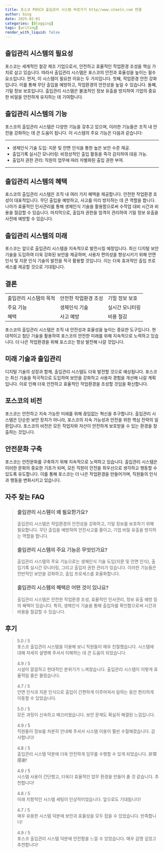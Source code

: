 ```yaml
---
title: 포스코 POSCO 출입관리 시스템 바로가기 http//www.steeln.com 연결
author: bing
date: 2025-02-01
categories: [Blogging]
tags: [writing]
render_with_liquid: false
---
```



<h2 id='출입관리 시스템의 필요성'>출입관리 시스템의 필요성</h2>

<p>포스코는 세계적인 철강 제조 기업으로서, 안전하고 효율적인 작업환경 조성을 핵심 가치로 삼고 있습니다. 따라서 출입관리 시스템은 포스코의 안전과 효율성을 높이는 필수 요소입니다. 먼저, 이 시스템이 필요한 이유는 두 가지입니다. 첫째, 작업환경 안전 강화입니다. 이를 통해 무단 출입을 예방하고, 작업환경의 안전성을 높일 수 있습니다. 둘째, 기밀 정보 보호입니다. 출입관리 시스템은 불法적인 정보 유출을 방지하여 기업의 중요한 비밀을 안전하게 유지하는 데 기여합니다.</p>

<h2 id='출입관리 시스템의 기능'>출입관리 시스템의 기능</h2>

<p>포스코의 출입관리 시스템은 다양한 기능을 갖추고 있으며, 이러한 기능들은 조직 내 안전을 강화하는 데 큰 도움이 됩니다. 이 시스템의 주요 기능은 다음과 같습니다:</p>

<hr />

<ul>
    <li>생체인식 기술 도입: 지문 및 안면 인식을 통한 높은 보안 수준 제공.</li>
    <li>출입기록 실시간 모니터링: 비정상적인 출입 활동을 즉각 감지하여 대응 가능.</li>
    <li>출입자 권한 관리: 직원의 업무에 따라 차별화된 출입 권한 부여.</li>
</ul>

<hr />

<h2 id='출입관리 시스템의 혜택'>출입관리 시스템의 혜택</h2>

<p>포스코의 출입관리 시스템은 조직 내 여러 가지 혜택을 제공합니다. 안전한 작업환경 조성이 대표적입니다. 무단 출입을 예방하고, 사고를 미리 방지하는 데 큰 역할을 합니다. 나아가 효율적인 인사관리를 통해 생체인식 기술을 활용함으로써 수작업 대비 시간과 비용을 절감할 수 있습니다. 마지막으로, 출입자 권한을 엄격히 관리하여 기밀 정보 유출을 사전에 예방할 수 있습니다.</p>

<h2 id='출입관리 시스템의 미래'>출입관리 시스템의 미래</h2>

<p>포스코는 앞으로 출입관리 시스템을 지속적으로 발전시킬 예정입니다. 최신 디지털 보안 기술을 도입하여 더욱 강화된 보안을 제공하며, 사용자 편의성을 향상시키기 위해 안면 인식 및 지문 인식 기술의 발전을 적극 활용할 것입니다. 이는 더욱 효과적인 출입 프로세스를 제공할 것으로 기대됩니다.</p>

<h2 id='결론'>결론</h2>

<table>
    <tr>
        <td>출입관리 시스템의 목적</td>
        <td>안전한 작업환경 조성</td>
        <td>기밀 정보 보호</td>
    </tr>
    <tr>
        <td>주요 기능</td>
        <td>생체인식 기술</td>
        <td>실시간 모니터링</td>
    </tr>
    <tr>
        <td>혜택</td>
        <td>사고 예방</td>
        <td>비용 절감</td>
    </tr>
</table>

<p>포스코의 출입관리 시스템은 조직 내 안전성과 효율성을 높이는 중요한 도구입니다. 현대적이고 첨단 기술을 활용하여 포스코의 안전한 미래를 위해 지속적으로 노력하고 있습니다. 더 나은 작업환경을 위해 포스코는 항상 발전해 나갈 것입니다.</p>

<h2 id='미래 기술과 출입관리'>미래 기술과 출입관리</h2>

<p>디지털 기술의 성장과 함께, 출입관리 시스템도 더욱 발전할 것으로 예상됩니다. 포스코는 최신 기술을 적극적으로 도입하여 보안을 강화하고 사용자 경험을 개선해 나갈 계획입니다. 이로 인해 더욱 안전하고 효율적인 작업환경을 조성할 것임을 확신합니다.</p>

<h2 id='포스코의 비전'>포스코의 비전</h2>

<p>포스코는 안전하고 지속 가능한 미래를 위해 끊임없는 혁신을 추구합니다. 출입관리 시스템은 단순한 보안 장치가 아니라, 포스코의 지속 가능성과 안전을 위한 핵심 전략의 일환입니다. 포스코의 비전은 모든 작업자와 자산이 안전하게 보호받을 수 있는 환경을 창출하는 것입니다.</p>

<h2 id='안전문화 구축'>안전문화 구축</h2>

<p>포스코는 안전문화를 구축하기 위해 지속적으로 노력하고 있습니다. 출입관리 시스템은 이러한 문화의 중요한 기초가 되며, 모든 직원이 안전을 최우선으로 생각하고 행동할 수 있도록 유도합니다. 이를 통해 포스코는 더 나은 작업환경을 만들어가며, 직원들의 인식과 행동을 변화시키고 있습니다.</p>


<h2 id='자주_찾는_FAQ'>자주 찾는 FAQ</h2>
<div itemscope="" itemtype="https://schema.org/FAQPage"> 
<blockquote> 
<div itemscope="" itemprop="mainEntity" itemtype="https://schema.org/Question"> 
<h3 itemprop="name">출입관리 시스템이 왜 필요한가요?</h3> 
<div itemscope="" itemprop="acceptedAnswer" itemtype="https://schema.org/Answer"> 
<span itemprop="text"> 
<p>출입관리 시스템은 작업환경의 안전성을 강화하고, 기밀 정보를 보호하기 위해 필요합니다. 무단 출입을 예방하여 안전사고를 줄이고, 기업 비밀 유출을 방지하는 역할을 합니다.</p> 
</span> 
</div> 
</div> 

<div itemscope="" itemprop="mainEntity" itemtype="https://schema.org/Question"> 
<h3 itemprop="name">출입관리 시스템의 주요 기능은 무엇인가요?</h3> 
<div itemscope="" itemprop="acceptedAnswer" itemtype="https://schema.org/Answer"> 
<span itemprop="text"> 
<p>출입관리 시스템의 주요 기능으로는 생체인식 기술 도입(지문 및 안면 인식), 출입기록 실시간 모니터링, 그리고 출입자 권한 관리가 있습니다. 이러한 기능들은 전반적인 보안을 강화하고, 출입 프로세스를 효율화합니다.</p> 
</span> 
</div> 
</div> 

<div itemscope="" itemprop="mainEntity" itemtype="https://schema.org/Question"> 
<h3 itemprop="name">출입관리 시스템의 혜택은 어떤 것이 있나요?</h3> 
<div itemscope="" itemprop="acceptedAnswer" itemtype="https://schema.org/Answer"> 
<span itemprop="text"> 
<p>출입관리 시스템은 안전한 작업환경 조성, 효율적인 인사관리, 정보 유출 예방 등의 혜택이 있습니다. 특히, 생체인식 기술을 통해 출입자를 확인함으로써 시간과 비용을 절감할 수 있습니다.</p> 
</span> 
</div> 
</div> 
</blockquote> 
</div>
<h2 id='후기'>후기</h2>
<div itemscope itemtype="https://schema.org/Product">
  <blockquote>
  <div itemprop="review" itemscope itemtype="https://schema.org/Review">
      <div itemprop="reviewRating" itemscope itemtype="https://schema.org/Rating"> <span itemprop="ratingValue">5.0</span> / <span itemprop="bestRating">5</span> </div>
      <span itemprop="reviewBody">포스코 출입관리 시스템을 이용해 보니 직원들이 매우 친절했습니다. 시스템에 대해 자세히 설명해 주셔서 이해하는 데 큰 도움이 되었습니다.</span>
  </div>
  <br>
  <div itemprop="review" itemscope itemtype="https://schema.org/Review">
      <div itemprop="reviewRating" itemscope itemtype="https://schema.org/Rating"> <span itemprop="ratingValue">4.9</span> / <span itemprop="bestRating">5</span> </div>
      <span itemprop="reviewBody">시설이 깔끔하고 현대적인 분위기가 느껴졌습니다. 출입관리 시스템이 이렇게 효율적일 줄은 몰랐습니다.</span>
  </div>
  <br>
  <div itemprop="review" itemscope itemtype="https://schema.org/Review">
      <div itemprop="reviewRating" itemscope itemtype="https://schema.org/Rating"> <span itemprop="ratingValue">4.7</span> / <span itemprop="bestRating">5</span> </div>
      <span itemprop="reviewBody">안면 인식과 지문 인식으로 출입이 간편하게 이루어져서 일하는 동안 편리하게 이동할 수 있었습니다.</span>
  </div>
  <br>
  <div itemprop="review" itemscope itemtype="https://schema.org/Review">
      <div itemprop="reviewRating" itemscope itemtype="https://schema.org/Rating"> <span itemprop="ratingValue">5.0</span> / <span itemprop="bestRating">5</span> </div>
      <span itemprop="reviewBody">모든 과정이 신속하고 매끄러웠습니다. 보안 문제도 확실히 해결된 느낌입니다.</span>
  </div>
  <br>
  <div itemprop="review" itemscope itemtype="https://schema.org/Review">
      <div itemprop="reviewRating" itemscope itemtype="https://schema.org/Rating"> <span itemprop="ratingValue">4.9</span> / <span itemprop="bestRating">5</span> </div>
      <span itemprop="reviewBody">직원들이 정보를 차분히 안내해 주셔서 시스템 이용이 훨씬 수월해졌습니다. 감사합니다!</span>
  </div>
  <br>
  <div itemprop="review" itemscope itemtype="https://schema.org/Review">
      <div itemprop="reviewRating" itemscope itemtype="https://schema.org/Rating"> <span itemprop="ratingValue">4.8</span> / <span itemprop="bestRating">5</span> </div>
      <span itemprop="reviewBody">출입관리 시스템 덕분에 더욱 안전하게 임무를 수행할 수 있게 되었습니다. 非常感谢!</span>
  </div>
  <br>
  <div itemprop="review" itemscope itemtype="https://schema.org/Review">
      <div itemprop="reviewRating" itemscope itemtype="https://schema.org/Rating"> <span itemprop="ratingValue">4.9</span> / <span itemprop="bestRating">5</span> </div>
      <span itemprop="reviewBody">시스템 사용이 간단했고, 더욱더 효율적인 업무 환경을 만들어 줄 것 같습니다. 추천합니다!</span>
  </div>
  <br>
  <div itemprop="review" itemscope itemtype="https://schema.org/Review">
      <div itemprop="reviewRating" itemscope itemtype="https://schema.org/Rating"> <span itemprop="ratingValue">4.8</span> / <span itemprop="bestRating">5</span> </div>
      <span itemprop="reviewBody">미래 지향적인 시스템 세팅이 인상적이었습니다. 앞으로도 기대됩니다!</span>
  </div>
  <br>
  <div itemprop="review" itemscope itemtype="https://schema.org/Review">
      <div itemprop="reviewRating" itemscope itemtype="https://schema.org/Rating"> <span itemprop="ratingValue">4.7</span> / <span itemprop="bestRating">5</span> </div>
      <span itemprop="reviewBody">매우 유용한 시스템 덕분에 보안과 효율성을 모두 잡을 수 있었습니다. 만족합니다!</span>
  </div>
  <br>
  <div itemprop="review" itemscope itemtype="https://schema.org/Review">
      <div itemprop="reviewRating" itemscope itemtype="https://schema.org/Rating"> <span itemprop="ratingValue">4.9</span> / <span itemprop="bestRating">5</span> </div>
      <span itemprop="reviewBody">포스코 출입관리 시스템 덕분에 안전함을 느낄 수 있었습니다. 매우 감명 깊었고 추천합니다!</span>
  </div>
  </blockquote>
</div>
